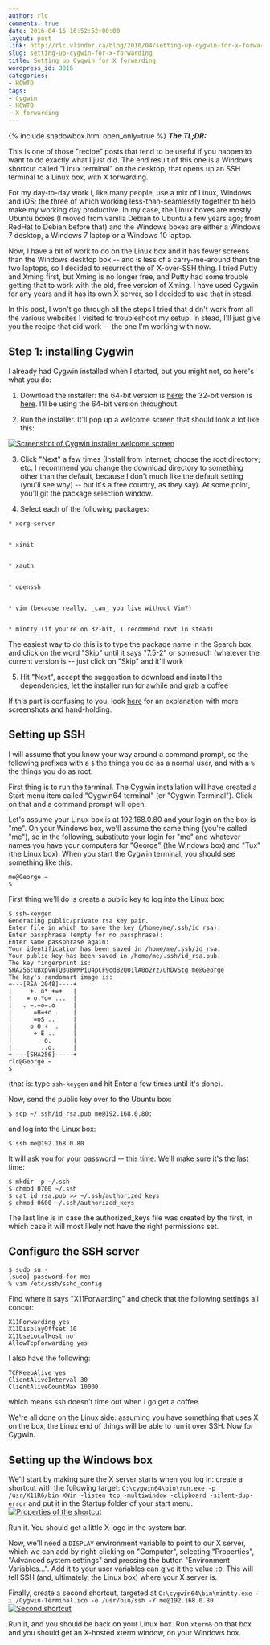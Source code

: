 ```yaml
---
author: rlc
comments: true
date: 2016-04-15 16:52:52+00:00
layout: post
link: http://rlc.vlinder.ca/blog/2016/04/setting-up-cygwin-for-x-forwarding/
slug: setting-up-cygwin-for-x-forwarding
title: Setting up Cygwin for X forwarding
wordpress_id: 3816
categories:
- HOWTO
tags:
- Cygwin
- HOWTO
- X forwarding
---
```


{% include shadowbox.html open_only=true %}
<b><i>The TL;DR:</i></b><br/>

This is one of those "recipe" posts that tend to be useful if you happen to want to do exactly what I just did. The end result of this one is a Windows shortcut called "Linux terminal" on the desktop, that opens up an SSH terminal to a Linux box, with X forwarding.
</div>
<!--more-->
For my day-to-day work I, like many people, use a mix of Linux, Windows and iOS; the three of which working less-than-seamlessly together to help make my working day productive. In my case, the Linux boxes are mostly Ubuntu boxes (I moved from vanilla Debian to Ubuntu a few years ago; from RedHat to Debian before that) and the Windows boxes are either a Windows 7 desktop, a Windows 7 laptop or a Windows 10 laptop.

Now, I have a bit of work to do on the Linux box and it has fewer screens than the Windows desktop box -- and is less of a carry-me-around than the two laptops, so I decided to resurrect the ol' X-over-SSH thing. I tried Putty and Xming first, but Xming is no longer free, and Putty had some trouble getting that to work with the old, free version of Xming. I have used Cygwin for any years and it has its own X server, so I decided to use that in stead.

In this post, I won't go through all the steps I tried that didn't work from all the various websites I visited to troubleshoot my setup. In stead, I'll just give you the recipe that did work -- the one I'm working with now.


## Step 1: installing Cygwin


I already had Cygwin installed when I started, but you might not, so here's what you do:



 	
  1. Download the installer: the 64-bit version is [here](http://cygwin.com/setup-x86_64.exe); the 32-bit version is [here](http://cygwin.com/setup-x86.exe). I'll be using the 64-bit version throughout.

 	
  2. Run the installer. It'll pop up a welcome screen that should look a lot like this:  

[![Screenshot of Cygwin installer welcome screen](http://rlc.vlinder.ca/wp-content/uploads/2016/04/screenshot.png)](http://rlc.vlinder.ca/wp-content/uploads/2016/04/screenshot.png)

 	
  3. Click "Next" a few times (Install from Internet; choose the root directory; etc. I recommend you change the download directory to something other than the default, because I don't much like the default setting (you'll see why) -- but it's a free country, as they say). At some point, you'll git the package selection window.


  4. Select each of the following packages:

    * xorg-server


    * xinit


    * xauth


    * openssh


    * vim (because really, _can_ you live without Vim?)


    * mintty (if you're on 32-bit, I recommend rxvt in stead)


The easiest way to do this is to type the package name in the Search box, and click on the word "Skip" until it says "7.5-2" or somesuch (whatever the current version is -- just click on "Skip" and it'll work



  5. Hit "Next", accept the suggestion to download and install the dependencies, let the installer run for awhile and grab a coffee


If this part is confusing to you, look [here](http://x.cygwin.com/docs/ug/setup-cygwin-x-installing.html) for an explanation with more screenshots and hand-holding.



## Setting up SSH


I will assume that you know your way around a command prompt, so the following prefixes with a `$` the things you do as a normal user, and with a `%` the things you do as root.

First thing is to run the terminal. The Cygwin installation will have created a Start menu item called "Cygwin64 terminal" (or "Cygwin Terminal"). Click on that and a command prompt will open.

Let's assume your Linux box is at 192.168.0.80 and your login on the box is "me". On your Windows box, we'll assume the same thing (you're called "me"), so in the following, substitute your login for "me" and whatever names you have your computers for "George" (the Windows box) and "Tux" (the Linux box). When you start the Cygwin terminal, you should see something like this:

    
    me@George ~
    $ 



First thing we'll do is create a public key to log into the Linux box:

    
    $ ssh-keygen
    Generating public/private rsa key pair.
    Enter file in which to save the key (/home/me/.ssh/id_rsa): 
    Enter passphrase (empty for no passphrase):
    Enter same passphrase again:
    Your identification has been saved in /home/me/.ssh/id_rsa.
    Your public key has been saved in /home/me/.ssh/id_rsa.pub.
    The key fingerprint is:
    SHA256:uBxpvWTQ3uBWMPiU4pCF9od82Q01lA0o2Yz/uhDvStg me@George
    The key's randomart image is:
    +---[RSA 2048]----+
    |     +..o* +=+   |
    |    = o.*o= ...  |
    |   . =.=o=.o     |
    |      =B=+o .    |
    |      =oS ..     |
    |     o O +  .    |
    |      + E ..     |
    |       . o.      |
    |        ..o.     |
    +----[SHA256]-----+
    rlc@George ~
    $ 


(that is: type `ssh-keygen` and hit Enter a few times until it's done).

Now, send the public key over to the Ubuntu box:
    
    $ scp ~/.ssh/id_rsa.pub me@192.168.0.80:


and log into the Linux box:
    
    $ ssh me@192.168.0.80


It will ask you for your password -- this time. We'll make sure it's the last time:

    
    $ mkdir -p ~/.ssh
    $ chmod 0700 ~/.ssh
    $ cat id_rsa.pub >> ~/.ssh/authorized_keys
    $ chmod 0600 ~/.ssh/authorized_keys


The last line is in case the authorized_keys file was created by the first, in which case it will most likely not have the right permissions set.



## Configure the SSH server



    
    $ sudo su -
    [sudo] password for me:
    % vim /etc/ssh/sshd_config



Find where it says "X11Forwarding" and check that the following settings all concur:

    
    X11Forwarding yes
    X11DisplayOffset 10
    X11UseLocalHost no
    AllowTcpForwarding yes


I also have the following: 
    
    TCPKeepAlive yes
    ClientAliveInterval 30
    ClientAliveCountMax 10000


which means ssh doesn't time out when I go get a coffee.

We're all done on the Linux side: assuming you have something that uses X on the box, the Linux end of things will be able to run it over SSH. Now for Cygwin.



## Setting up the Windows box


We'll start by making sure the X server starts when you log in: create a shortcut with the following target:
`C:\cygwin64\bin\run.exe -p /usr/X11R6/bin XWin -listen tcp -multiwindow -clipboard -silent-dup-error`
and put it in the Startup folder of your start menu.
[![Properties of the shortcut](http://rlc.vlinder.ca/wp-content/uploads/2016/04/screenshot-1.png)](http://rlc.vlinder.ca/wp-content/uploads/2016/04/screenshot-1.png)

Run it. You should get a little X logo in the system bar.

Now, we'll need a `DISPLAY` environment variable to point to our X server, which we can add by right-clicking on "Computer", selecting "Properties", "Advanced system settings" and pressing the button "Environment Variables...". Add it to your user variables can give it the value `:0`. This will tell SSH (and, ultimately, the Linux box) where your X server is.

Finally, create a second shortcut, targeted at `C:\cygwin64\bin\mintty.exe -i /Cygwin-Terminal.ico -e /usr/bin/ssh -Y me@192.168.0.80`
[![Second shortcut](http://rlc.vlinder.ca/wp-content/uploads/2016/04/screenshot-2.png)](http://rlc.vlinder.ca/wp-content/uploads/2016/04/screenshot-2.png)

Run it, and you should be back on your Linux box. Run `xterm&` on that box and you should get an X-hosted xterm window, on your Windows box.

